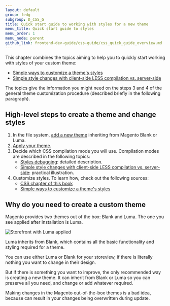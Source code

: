 ```yaml
---
layout: default
group: fedg
subgroup: D_CSS_G
title: Quick start guide to working with styles for a new theme 
menu_title: Quick start guide to styles
menu_order: 1
menu_node: parent
github_link: frontend-dev-guide/css-guide/css_quick_guide_overview.md
---
```


This chapter combines the topics aiming to help you to quickly start working with styles of your custom theme:

- <a href="{{site.gdeurl}}frontend-dev-guide/css-guide/css_quick_guide_approach.html">Simple ways to customize a theme's styles</a>
- <a href="{{site.gdeurl}}frontend-dev-guide/css-guide/css_quick_guide_mode.html">Simple style changes with client-side LESS compilation vs. server-side</a>

The topics give the information you might need on the steps 3 and 4 of the general theme customization procedure (described briefly in the following paragraph).

<h2>High-level steps to create a theme and change styles</h2>

1. In the file system, <a href="{{site.gdeurl}}frontend-dev-guide/themes/theme-create.html" target="_blank">add a new theme</a> inheriting from Magento Blank or Luma.
3.  <a href="{{site.gdeurl}}frontend-dev-guide/themes/theme-apply.html" target="_blank">Apply your theme</a>.
2. Decide which CSS compilation mode you will use. Compilation modes are described in the following topics:
	- <a href="{{site.gdeurl}}frontend-dev-guide/css-topics/css_debug.html">Styles debugging</a>: detailed description. 
	- <a href="{{site.gdeurl}}frontend-dev-guide/css-guide/css_quick_guide_mode.html">Simple style changes with client-side LESS compilation vs. server-side</a>: practical illustration. 
4. Customize styles. To learn how, check out the following sources:
	- <a href="{{site.gdeurl}}frontend-dev-guide/css-topics/frontend-dev-guide/css-topics/css-overview.html">CSS chapter of this book</a>
	- <a href="{{site.gdeurl}}frontend-dev-guide/css-guide/css_quick_guide_approach.html">Simple ways to customize a theme's styles</a>

<h2>Why do you need to create a custom theme</h2>

Magento provides two themes out of the box: Blank and Luma. The one you see applied after installation is Luma. 

<img src="{{ site.baseurl }}common/images/css_guide_luma_.png" alt="Storefront with Luma applied">

Luma inherits from Blank, which contains all the basic functionality and styling required for a theme.

You can use either Luma or Blank for your storeview, if there is literally nothing you want to change in their design.
 
But if there is something you want to improve, the only recommended way is creating a new theme. It can inherit from Blank or Luma so you can preserve all you need, and change or add whatever required. 

Making changes in the Magento out-of-the-box themes is a bad idea, because can result in your changes being overwritten during update.
